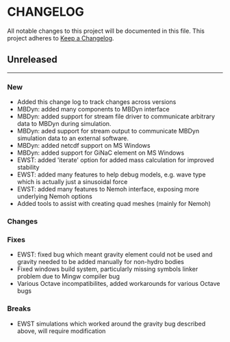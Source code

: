 # CHANGELOG

All notable changes to this project will be documented in this file.
This project adheres to [Keep a Changelog](http://keepachangelog.com/).

## Unreleased
---

### New
* Added this change log to track changes across versions
* MBDyn: added many components to MBDyn interface
* MBDyn: added support for stream file driver to communicate arbitrary data to MBDyn during simulation. 
* MBDyn: aded support for stream output to communicate MBDyn simulation data to an external software.
* MBDyn: added netcdf support on MS Windows
* MBDyn: added support for GiNaC element on MS Windows
* EWST: added 'iterate' option for added mass calculation for improved stability
* EWST: added many features to help debug models, e.g. wave type which is actually just a sinusoidal force
* EWST: added many features to Nemoh interface, exposing more underlying Nemoh options
* Added tools to assist with creating quad meshes (mainly for Nemoh)

### Changes

### Fixes
* EWST: fixed bug which meant gravity element could not be used and gravity needed to be added manually for non-hydro bodies
* Fixed windows build system, particularly missing symbols linker problem due to Mingw compiler bug
* Various Octave incompatibilites, added workarounds for various Octave bugs

### Breaks
* EWST simulations which worked around the gravity bug described above, will require modification

